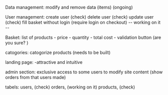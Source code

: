 Data management:
	modify and remove data (items) (ongoing)

User management:
	create user (check)
	delete user (check)
	update user (check)
	fill basket without login
		(require login on checkout) -- working on it --

Basket:
	list of products
	- price 
	- quantity
	- total cost
	- validation button (are you sure? )

catogories:
	catogorize products (needs to be built)

landing page:
	-attractive and intuitive

admin section:
	exclusive access to some users to modify site content
	(show orders from that users made)


tabels: users, (check)
		orders, (working on it)
		products, (check)